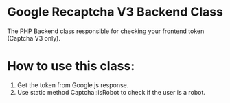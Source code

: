 # Google Recaptcha V3 Backend Class
The PHP Backend class responsible for checking your frontend token (Captcha V3 only).

# How to use this class:
1. Get the token from Google.js response.
2. Use static method Captcha::isRobot to check if the user is a robot.
